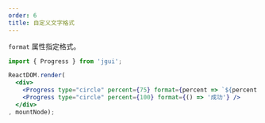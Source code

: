 ```yaml
---
order: 6
title: 自定义文字格式
---
```


`format` 属性指定格式。

````jsx
import { Progress } from 'jgui';

ReactDOM.render(
  <div>
    <Progress type="circle" percent={75} format={percent => `${percent / 10.0}折`} />
    <Progress type="circle" percent={100} format={() => '成功'} />
  </div>
, mountNode);
````

<style>
.jgui-progress-circle,
.jgui-progress-line {
  margin-right: 8px;
  margin-bottom: 8px;
}
</style>

